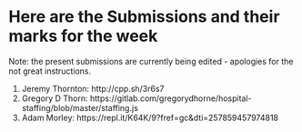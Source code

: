 # Here are the Submissions and their marks for the week

Note: the present submissions are currently being edited - apologies for the not great instructions. 

<ol>
<li>Jeremy Thornton: http://cpp.sh/3r6s7 </li>
<li>Gregory D Thorn: https://gitlab.com/gregorydhorne/hospital-staffing/blob/master/staffing.js</li>
<li>Adam Morley: https://repl.it/K64K/9?fref=gc&dti=257859457974818</li>
</ol>
